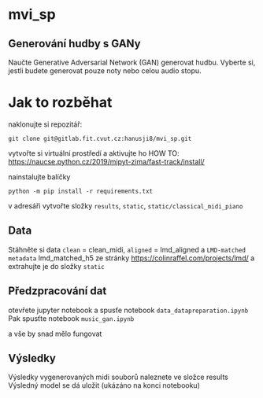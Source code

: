 # mvi_sp

## Generování hudby s GANy

Naučte Generative Adversarial Network (GAN) generovat hudbu. Vyberte si, jestli budete generovat pouze noty nebo celou audio stopu.


# Jak to rozběhat

naklonujte si repozitář:
```
git clone git@gitlab.fit.cvut.cz:hanusji8/mvi_sp.git
```
vytvořte si virtuální prostředí a aktivujte ho
HOW TO: https://naucse.python.cz/2019/mipyt-zima/fast-track/install/

nainstalujte balíčky
```
python -m pip install -r requirements.txt
```

v adresáři vytvořte složky `results`, `static`, `static/classical_midi_piano`


## Data
Stáhněte si data `clean` = clean_midi, `aligned` = lmd_aligned a `LMD-matched metadata` lmd_matched_h5 ze stránky
https://colinraffel.com/projects/lmd/
a extrahujte je do složky `static`


## Předzpracování dat
otevřete jupyter notebook a spusťe notebook `data_datapreparation.ipynb`
Pak spusťte notebook `music_gan.ipynb`

a vše by snad mělo fungovat

## Výsledky
Výsledky vygenerovaných midi souborů naleznete ve složce results
Výsledný model se dá uložit (ukázáno na konci notebooku)

